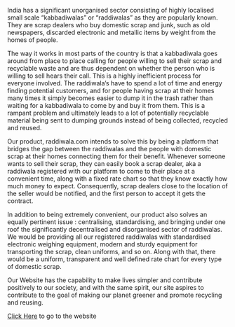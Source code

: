 India has a significant unorganised sector consisting of highly localised small scale “kabbadiwalas” or “raddiwalas” as they are popularly known. They are scrap dealers who buy domestic scrap and junk, such as old newspapers, discarded electronic and metallic items by weight from the homes of people.
 
The way it works in most parts of the country is that a kabbadiwala goes around from place to place calling for people willing to sell their scrap and recyclable waste and are thus dependent on whether the person who is willing to sell hears their call. 
This is a highly inefficient process for everyone involved. The raddiwala’s have to spend a lot of time and energy finding potential customers, and for people having scrap at their homes many times it simply becomes easier to dump it in the trash rather than waiting for a kabbadiwala to come by and buy it from them. This is a rampant problem and ultimately leads to a lot of potentially recyclable material being sent to dumping grounds instead of being collected, recycled and reused.

Our product, raddiwala.com intends to solve this by being a platform that bridges the gap between the raddiwalas and the people with domestic scrap at their homes connecting them for their benefit.
 Whenever someone wants to sell their scrap, they can easily book a scrap dealer, aka a raddiwala registered with our platform to come to their place at a convenient time, along with a fixed rate chart so that they know exactly how much money to expect. Consequently, scrap dealers close to the location of the seller would be notified, and the first person to accept it gets the contract. 

In addition to being extremely convenient, our product also solves an equally pertinent issue : centralising, standardising, and bringing under one roof the significantly decentralised and disorganised sector of raddiwalas. 
We would be providing all our registered raddiwalas with standardised electronic weighing equipment, modern and sturdy equipment for transporting the scrap, clean uniforms, and so on. 
Along with that, there would be a uniform, transparent and well defined rate chart for every type of domestic scrap.

Our Website has the capability to make lives simpler and contribute positively to our society, and with the same spirit, our site aspires to contribute to the goal of making our planet greener and promote recycling and reusing.

<a href="https://saiharshavarma.github.io/Raddiwala/login/homepage.html">Click Here</a> to go to the website


